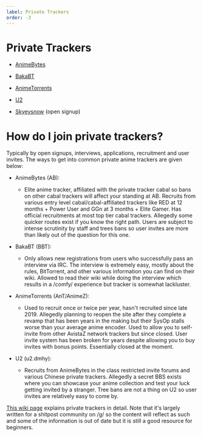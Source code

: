 ```yaml
---
label: Private Trackers
order: -3
---
```


# Private Trackers

- [AnimeBytes](https://animebytes.tv/)

- [BakaBT](http://bakabt.me/)

- [AnimeTorrents](https://animetorrents.me/)

- [U2](https://u2.dmhy.org)

- [Skyeysnow](https://skyeysnow.com/) (open signup)

# How do I join private trackers?

Typically by open signups, interviews, applications, recruitment and user invites. The ways to get into common private anime trackers are given below:

- AnimeBytes (AB):

  - Elite anime tracker, affiliated with the private tracker cabal so bans on other cabal trackers will affect your standing at AB. Recruits from various entry level cabal/cabal-affiliated trackers like RED at 12 months + Power User and GGn at 3 months + Elite Gamer. Has official recruitments at most top tier cabal trackers. Allegedly some quicker routes exist if you know the right path. Users are subject to intense scrutinity by staff and trees bans so user invites are more than likely out of the question for this one.

- BakaBT (BBT):
  - Only allows new registrations from users who successfully pass an interview via IRC. The interview is extremely easy, mostly about the rules, BitTorrent, and other various information you can find on their wiki. Allowed to read their wiki while doing the interview which results in a /comfy/ experience but tracker is somewhat lackluster.
- AnimeTorrents (AnT/AnimeZ):

  - Used to recruit once or twice per year, hasn't recruited since late 2019. Allegedly planning to reopen the site after they complete a revamp that has been years in the making but their SysOp stalls worse than your average anime encoder. Used to allow you to self-invite from other AvistaZ network trackers but since closed. User invite system has been broken for years despite allowing you to buy invites with bonus points. Essentially closed at the moment.

- U2 (u2.dmhy):
  - Recruits from AnimeBytes in the class restricted invite forums and various Chinese private trackers. Allegedly a secret BBS exists where you can showcase your anime collection and test your luck getting invited by a stranger. Tree bans are not a thing on U2 so user invites are relatively easy to come by.

[This wiki page](https://wiki.installgentoo.com/index.php/Private_trackers) explains private trackers in detail. Note that it's largely written for a shitpost community on /g/ so the content will reflect as such and some of the information is out of date but it is still a good resource for beginners.
